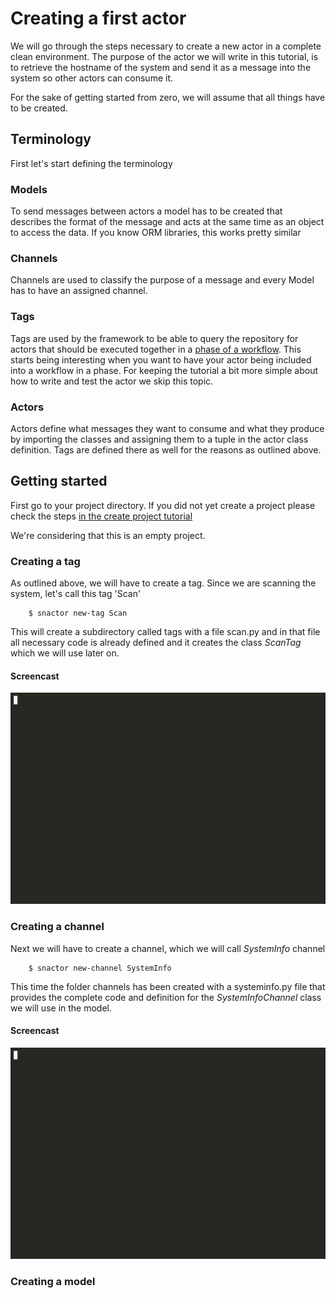 # Creating a first actor

We will go through the steps necessary to create a new actor in a complete clean environment.
The purpose of the actor we will write in this tutorial, is to retrieve the hostname of the
system and send it as a message into the system so other actors can consume it.

For the sake of getting started from zero, we will assume that all things have to be created.

## Terminology

First let's start defining the terminology

### Models
To send messages between actors a model has to be created that describes the format of the
message and acts at the same time as an object to access the data. If you know ORM libraries,
this works pretty similar

### Channels
Channels are used to classify the purpose of a message and every Model has to have an assigned
channel.

### Tags
Tags are used by the framework to be able to query the repository for actors that should be
executed together in a [phase of a workflow](workflows.md). This starts being interesting
when you want to have your actor being included into a workflow in a phase. For keeping
the tutorial a bit more simple about how to write and test the actor we skip this topic.

### Actors
Actors define what messages they want to consume and what they produce by importing the
classes and assigning them to a tuple in the actor class definition.
Tags are defined there as well for the reasons as outlined above.


## Getting started

First go to your project directory. If you did not yet create a project please check the
steps [in the create project tutorial](create-project.md)

We're considering that this is an empty project.

### Creating a tag

As outlined above, we will have to create a tag. Since we are scanning the system, let's
call this tag 'Scan'

```shell
    $ snactor new-tag Scan
```

This will create a subdirectory called tags with a file scan.py and in that file all
necessary code is already defined and it creates the class *ScanTag* which we will use
later on.

#### Screencast
![Create Tag Tutorial Cast](create-tag.gif)

### Creating a channel

Next we will have to create a channel, which we will call *SystemInfo* channel

```shell
    $ snactor new-channel SystemInfo
```

This time the folder channels has been created with a systeminfo.py file that provides
the complete code and definition for the *SystemInfoChannel* class we will use in the model.

#### Screencast
![Create Channel Tutorial Cast](create-channel.gif)

### Creating a model


